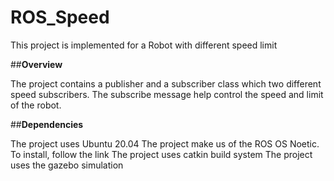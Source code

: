 # ROS_Speed
This project is implemented for a Robot with different speed limit

##**Overview**

The project contains a publisher and a subscriber class which two different speed subscribers. The subscribe message help control the speed and limit of the robot.

##**Dependencies**

The project uses Ubuntu 20.04
The project make us of the ROS OS Noetic. To install, follow the link
The project uses catkin build system
The project uses the gazebo simulation

